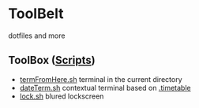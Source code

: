 # ToolBelt
 dotfiles and more 

## ToolBox ([Scripts](toolbox))
* [termFromHere.sh](toolbox/termFromHere.sh) terminal in the current directory
* [dateTerm.sh](toolbox/dateTerm.sh) contextual terminal based on [.timetable](toolbox/.timetable)
* [lock.sh](toolbox/lock.sh) blured lockscreen
